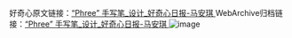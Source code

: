 好奇心原文链接：[“Phree” 手写笔_设计_好奇心日报-马安琪 ](https://www.qdaily.com/articles/10003.html)
WebArchive归档链接：[“Phree” 手写笔_设计_好奇心日报-马安琪 ](http://web.archive.org/web/20190623155410/https://www.qdaily.com/articles/10003.html)
![image](http://ww3.sinaimg.cn/large/007d5XDply1g3vhjxz18mj30u03irwq2)
